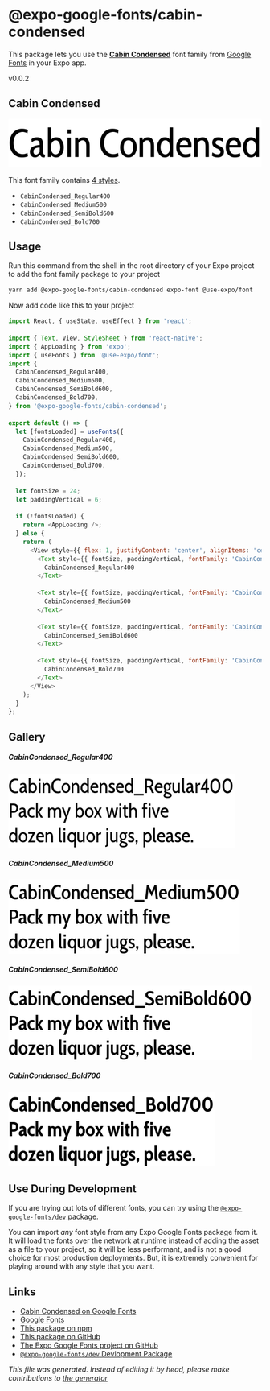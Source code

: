 # @expo-google-fonts/cabin-condensed

This package lets you use the [**Cabin Condensed**](https://fonts.google.com/specimen/Cabin+Condensed) font family from [Google Fonts](https://fonts.google.com/) in your Expo app.

v0.0.2

## Cabin Condensed

![Cabin Condensed](./font-family.png)

This font family contains [4 styles](#gallery).

- `CabinCondensed_Regular400`
- `CabinCondensed_Medium500`
- `CabinCondensed_SemiBold600`
- `CabinCondensed_Bold700`

## Usage

Run this command from the shell in the root directory of your Expo project to add the font family package to your project
```sh
yarn add @expo-google-fonts/cabin-condensed expo-font @use-expo/font
```

Now add code like this to your project
```js
import React, { useState, useEffect } from 'react';

import { Text, View, StyleSheet } from 'react-native';
import { AppLoading } from 'expo';
import { useFonts } from '@use-expo/font';
import {
  CabinCondensed_Regular400,
  CabinCondensed_Medium500,
  CabinCondensed_SemiBold600,
  CabinCondensed_Bold700,
} from '@expo-google-fonts/cabin-condensed';

export default () => {
  let [fontsLoaded] = useFonts({
    CabinCondensed_Regular400,
    CabinCondensed_Medium500,
    CabinCondensed_SemiBold600,
    CabinCondensed_Bold700,
  });

  let fontSize = 24;
  let paddingVertical = 6;

  if (!fontsLoaded) {
    return <AppLoading />;
  } else {
    return (
      <View style={{ flex: 1, justifyContent: 'center', alignItems: 'center' }}>
        <Text style={{ fontSize, paddingVertical, fontFamily: 'CabinCondensed_Regular400' }}>
          CabinCondensed_Regular400
        </Text>

        <Text style={{ fontSize, paddingVertical, fontFamily: 'CabinCondensed_Medium500' }}>
          CabinCondensed_Medium500
        </Text>

        <Text style={{ fontSize, paddingVertical, fontFamily: 'CabinCondensed_SemiBold600' }}>
          CabinCondensed_SemiBold600
        </Text>

        <Text style={{ fontSize, paddingVertical, fontFamily: 'CabinCondensed_Bold700' }}>
          CabinCondensed_Bold700
        </Text>
      </View>
    );
  }
};

```

## Gallery

##### CabinCondensed_Regular400
![CabinCondensed_Regular400](./8864cf658e1904654fb267649af1a35b07c0f9e7b2df523910efcfa047857270.ttf.png)

##### CabinCondensed_Medium500
![CabinCondensed_Medium500](./19d7c8b72085fd1898042b6adfa002bee67aa85565ea042e3383c6d9718262f3.ttf.png)

##### CabinCondensed_SemiBold600
![CabinCondensed_SemiBold600](./204e4e214a76e3cc970598f75636fbe098a6541146bb02dd3d1ec67c8e155e5b.ttf.png)

##### CabinCondensed_Bold700
![CabinCondensed_Bold700](./8b3d243ed807d45b1666f9a3866bc69260a7d81fe656a1d0fc9335302b4d82fa.ttf.png)


## Use During Development

If you are trying out lots of different fonts, you can try using the [`@expo-google-fonts/dev` package](https://www.npmjs.com/package/@expo-google-fonts/dev).

You can import *any* font style from any Expo Google Fonts package from it. It will load the fonts
over the network at runtime instead of adding the asset as a file to your project, so it will be 
less performant, and is not a good choice for most production deployments. But, it is extremely convenient
for playing around with any style that you want.

## Links

- [Cabin Condensed on Google Fonts](https://fonts.google.com/specimen/Cabin+Condensed)
- [Google Fonts](https://fonts.google.com/)
- [This package on npm](https://www.npmjs.com/package/@expo-google-fonts/cabin-condensed)
- [This package on GitHub](https://github.com/expo/google-fonts/tree/master/font-packages/cabin-condensed)
- [The Expo Google Fonts project on GitHub](https://github.com/expo/google-fonts)
- [`@expo-google-fonts/dev` Devlopment Package](https://github.com/expo/google-fonts/tree/master/font-packages/dev)


*This file was generated. Instead of editing it by head, please make contributions to [the generator](https://github.com/expo/google-fonts/tree/master/packages/generator)*
